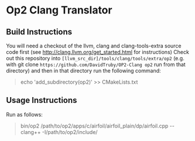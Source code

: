 # Op2 Clang Translator

## Build Instructions
You will need a checkout of the llvm, clang and clang-tools-extra source code first (see http://clang.llvm.org/get_started.html for instructions)
Check out this repository into `[llvm_src_dir]/tools/clang/tools/extra/op2` (e.g. with git clone `https://github.com/DavidTruby/OP2-Clang op2` run from that directory) and then in that directory run the following command:
> echo 'add_subdirectory(op2)' >> CMakeLists.txt

## Usage Instructions
Run as follows:
> bin/op2 /path/to/op2/apps/c/airfoil/airfoil_plain/dp/airfoil.cpp -- clang++ -I/path/to/op2/include/ 
